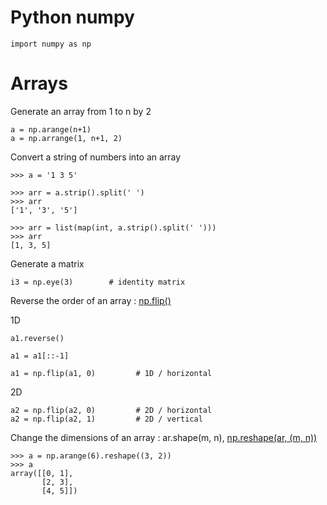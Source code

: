 # Python numpy
```
import numpy as np
```

# Arrays

Generate an array from 1 to n by 2
```
a = np.arange(n+1)
a = np.arrange(1, n+1, 2)
```

Convert a string of numbers into an array
```
>>> a = '1 3 5'

>>> arr = a.strip().split(' ')
>>> arr
['1', '3', '5']

>>> arr = list(map(int, a.strip().split(' ')))
>>> arr
[1, 3, 5]
```


Generate a matrix
```
i3 = np.eye(3)        # identity matrix
```


Reverse the order of an array : [np.flip()](https://docs.scipy.org/doc/numpy-dev/reference/generated/numpy.flip.html)

1D
```
a1.reverse()

a1 = a1[::-1]

a1 = np.flip(a1, 0)         # 1D / horizontal
```

2D
```
a2 = np.flip(a2, 0)         # 2D / horizontal
a2 = np.flip(a2, 1)         # 2D / vertical
```

Change the dimensions of an array : ar.shape(m, n), [np.reshape(ar, (m, n))](https://docs.scipy.org/doc/numpy-dev/reference/generated/numpy.reshape.html)
```
>>> a = np.arange(6).reshape((3, 2))
>>> a
array([[0, 1],
       [2, 3],
       [4, 5]])
```
